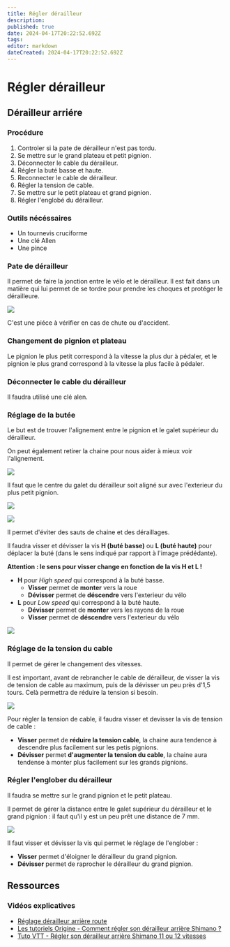 ```yaml
---
title: Régler dérailleur
description: 
published: true
date: 2024-04-17T20:22:52.692Z
tags: 
editor: markdown
dateCreated: 2024-04-17T20:22:52.692Z
---
```


# Régler dérailleur

## Dérailleur arriére

### Procédure

1. Controler si la pate de dérailleur n'est pas tordu.
1. Se mettre sur le grand plateau et petit pignion.
1. Déconnecter le cable du dérailleur.
1. Régler la buté basse et haute.
1. Reconnecter le cable de dérailleur.
1. Régler la tension de cable.
1. Se mettre sur le petit plateau et grand pignion.
1. Régler l'englobé du dérailleur.

### Outils nécéssaires

- Un tournevis cruciforme
- Une clé Allen
- Une pince

### Pate de dérailleur

Il permet de faire la jonction entre le vélo et le dérailleur. Il est fait dans un matière qui lui permet de se tordre pour prendre les choques et protéger le dérailleure.

[![](https://wiki.akipe.fr///uploads/images/gallery/2022-10/scaled-1680-/BhffAiRC97R5xi0j-image-1666532159490.png)](https://wiki.akipe.fr///uploads/images/gallery/2022-10/BhffAiRC97R5xi0j-image-1666532159490.png)

C'est une piéce à vérifier en cas de chute ou d'accident.

### Changement de pignion et plateau

Le pignion le plus petit correspond à la vitesse la plus dur à pédaler, et le pignion le plus grand correspond à la vitesse la plus facile à pédaler.

### Déconnecter le cable du dérailleur

Il faudra utilisé une clé alen.

### Réglage de la butée

Le but est de trouver l'alignement entre le pignion et le galet supérieur du dérailleur.

On peut également retirer la chaine pour nous aider à mieux voir l'alignement.

[![](https://wiki.akipe.fr///uploads/images/gallery/2022-10/scaled-1680-/1F0ZWfMGJ4ue6Y0L-image-1666531201080.png)](https://wiki.akipe.fr///uploads/images/gallery/2022-10/1F0ZWfMGJ4ue6Y0L-image-1666531201080.png)

Il faut que le centre du galet du dérailleur soit aligné sur avec l'exterieur du plus petit pignion.

[![](https://wiki.akipe.fr///uploads/images/gallery/2022-10/scaled-1680-/TA1eWuVm91h5hGqQ-image-1666534007478.png)](https://wiki.akipe.fr///uploads/images/gallery/2022-10/TA1eWuVm91h5hGqQ-image-1666534007478.png)

[![](https://wiki.akipe.fr///uploads/images/gallery/2022-10/scaled-1680-/QpFLTsW3i3Dba0Ah-image-1666534019898.png)](https://wiki.akipe.fr///uploads/images/gallery/2022-10/QpFLTsW3i3Dba0Ah-image-1666534019898.png)

Il permet d'éviter des sauts de chaine et des déraillages.

Il faudra visser et dévisser la vis **H (buté basse)** ou **L (buté haute)** pour déplacer la buté (dans le sens indiqué par rapport à l'image prédédante).

**Attention : le sens pour visser change en fonction de la vis H et L !**

- **H** pour *High speed* qui correspond à la buté basse.
	- **Visser** permet de **monter** vers la roue
	- **Dévisser** permet de **déscendre** vers l'exterieur du vélo
- **L** pour *Low speed* qui correspond à la buté haute.
	- **Dévisser** permet de **monter** vers les rayons de la roue
	- **Visser** permet de **déscendre** vers l'exterieur du vélo

[![](https://wiki.akipe.fr///uploads/images/gallery/2022-10/scaled-1680-/M5tuvc7Ck2k4ASGk-image-1666531284144.png)](https://wiki.akipe.fr///uploads/images/gallery/2022-10/M5tuvc7Ck2k4ASGk-image-1666531284144.png)

### Réglage de la tension du cable

Il permet de gérer le changement des vitesses.

Il est important, avant de rebrancher le cable de dérailleur, de visser la vis de tension de cable au maximum, puis de la dévisser un peu près d'1,5 tours. Celà permettra de réduire la tension si besoin.

[![](https://wiki.akipe.fr///uploads/images/gallery/2022-10/scaled-1680-/btzMIToFtqedQKJp-image-1666532751125.png)](https://wiki.akipe.fr///uploads/images/gallery/2022-10/btzMIToFtqedQKJp-image-1666532751125.png)

Pour régler la tension de cable, il faudra visser et devisser la vis de tension de cable :
- **Visser** permet de **réduire la tension cable**, la chaine aura tendence à descendre plus facilement sur les petis pignions.
- **Dévisser** permet **d'augmenter la tension du cable**, la chaine aura tendense à monter plus facilement sur les grands pignions.

### Régler l'englober du dérailleur

Il faudra se mettre sur le grand pignion et le petit plateau.

Il permet de gérer la distance entre le galet supérieur du dérailleur et le grand pignion : il faut qu'il y est un peu prêt une distance de 7 mm.

[![](https://wiki.akipe.fr///uploads/images/gallery/2022-10/scaled-1680-/wuIfhXnpe1zo2E8e-image-1666533712899.png)](https://wiki.akipe.fr///uploads/images/gallery/2022-10/wuIfhXnpe1zo2E8e-image-1666533712899.png)

Il faut visser et dévisser la vis qui permet le réglage de l'englober :
- **Visser** permet d'éloigner le dérailleur du grand pignion.
- **Dévisser** permet de raprocher le dérailleur du grand pignion.

## Ressources

### Vidéos explicatives

- [Réglage dérailleur arrière route](https://www.youtube.com/watch?v=8T41F0SAFrw)
- [Les tutoriels Origine - Comment régler son dérailleur arrière Shimano ?](https://www.youtube.com/watch?v=9YZg78ZHnJA)
- [Tuto VTT - Régler son dérailleur arrière Shimano 11 ou 12 vitesses](https://www.youtube.com/watch?v=e0HryWQGYZE)
